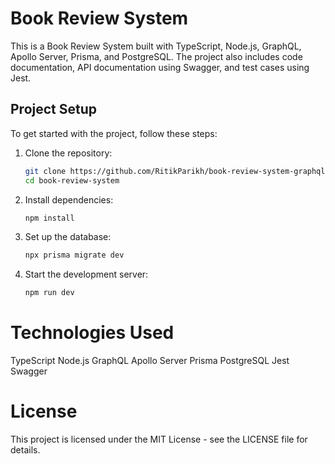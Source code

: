 # Book Review System

This is a Book Review System built with TypeScript, Node.js, GraphQL, Apollo Server, Prisma, and PostgreSQL. The project also includes code documentation, API documentation using Swagger, and test cases using Jest.

## Project Setup

To get started with the project, follow these steps:

1. Clone the repository:
   ```bash
   git clone https://github.com/RitikParikh/book-review-system-graphql.git
   cd book-review-system

2. Install dependencies:
    ```bash
    npm install

3. Set up the database:
    ```bash
    npx prisma migrate dev

4. Start the development server:
    ```bash
    npm run dev

# Technologies Used
TypeScript
Node.js
GraphQL
Apollo Server
Prisma
PostgreSQL
Jest
Swagger

# License
This project is licensed under the MIT License - see the LICENSE file for details.